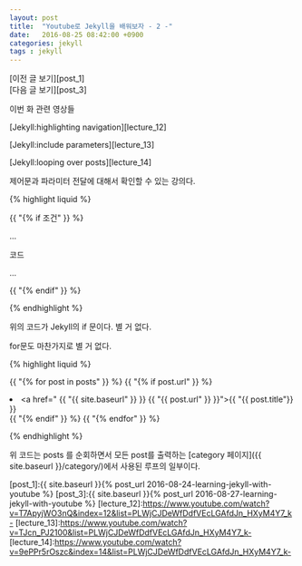 ```yaml
---
layout: post
title:  "Youtube로 Jekyll을 배워보자 - 2 -"
date:   2016-08-25 08:42:00 +0900
categories: jekyll
tags : jekyll
---
```

[이전 글 보기][post_1]  
[다음 글 보기][post_3]

이번 화 관련 영상들

[Jekyll:highlighting navigation][lecture_12]

[Jekyll:include parameters][lecture_13]

[Jekyll:looping over posts][lecture_14]

제어문과 파라미터 전달에 대해서 확인할 수 있는 강의다.

{% highlight liquid %}

  {{ "{% if 조건" }} %}

  ...

  코드

  ...

  {{ "{% endif" }} %}

{% endhighlight %}

위의 코드가 Jekyll의 if 문이다. 별 거 없다.

for문도 마찬가지로 별 거 없다.

{% highlight liquid %}

{{ "{% for post in posts" }} %}
  {{ "{% if post.url" }} %}
    <li><a href=" {{ "{{ site.baseurl" }} }} {{ "{{ post.url" }} }}">{{ "{{ post.title"}} }}</a></li>
  {{ "{% endif" }} %}
{{ "{% endfor" }} %}

{% endhighlight %}

위 코드는 posts 를 순회하면서 모든 post를 출력하는 [category 페이지]({{ site.baseurl }}/category/)에서 사용된 루프의 일부이다.


[post_1]:{{ site.baseurl }}{% post_url 2016-08-24-learning-jekyll-with-youtube %}
[post_3]:{{ site.baseurl }}{% post_url 2016-08-27-learning-jekyll-with-youtube %}
[lecture_12]:https://www.youtube.com/watch?v=T7ApyjWO3nQ&index=12&list=PLWjCJDeWfDdfVEcLGAfdJn_HXyM4Y7_k-
[lecture_13]:https://www.youtube.com/watch?v=TJcn_PJ2100&list=PLWjCJDeWfDdfVEcLGAfdJn_HXyM4Y7_k-
[lecture_14]:https://www.youtube.com/watch?v=9ePPr5rOszc&index=14&list=PLWjCJDeWfDdfVEcLGAfdJn_HXyM4Y7_k-
